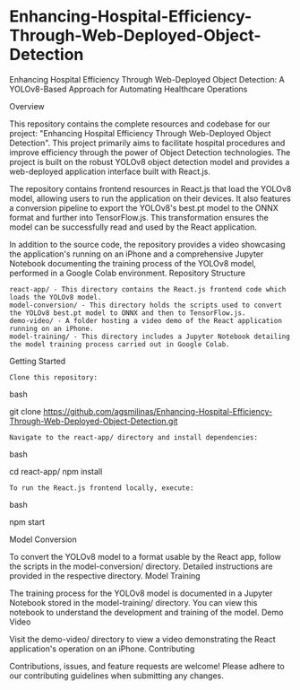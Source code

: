# Enhancing-Hospital-Efficiency-Through-Web-Deployed-Object-Detection
Enhancing Hospital Efficiency Through Web-Deployed Object Detection: A YOLOv8-Based Approach for Automating Healthcare Operations


Overview

This repository contains the complete resources and codebase for our project: "Enhancing Hospital Efficiency Through Web-Deployed Object Detection". This project primarily aims to facilitate hospital procedures and improve efficiency through the power of Object Detection technologies. The project is built on the robust YOLOv8 object detection model and provides a web-deployed application interface built with React.js.

The repository contains frontend resources in React.js that load the YOLOv8 model, allowing users to run the application on their devices. It also features a conversion pipeline to export the YOLOv8's best.pt model to the ONNX format and further into TensorFlow.js. This transformation ensures the model can be successfully read and used by the React application.

In addition to the source code, the repository provides a video showcasing the application's running on an iPhone and a comprehensive Jupyter Notebook documenting the training process of the YOLOv8 model, performed in a Google Colab environment.
Repository Structure

    react-app/ - This directory contains the React.js frontend code which loads the YOLOv8 model.
    model-conversion/ - This directory holds the scripts used to convert the YOLOv8 best.pt model to ONNX and then to TensorFlow.js.
    demo-video/ - A folder hosting a video demo of the React application running on an iPhone.
    model-training/ - This directory includes a Jupyter Notebook detailing the model training process carried out in Google Colab.

Getting Started

    Clone this repository:

bash

git clone https://github.com/agsmilinas/Enhancing-Hospital-Efficiency-Through-Web-Deployed-Object-Detection.git

    Navigate to the react-app/ directory and install dependencies:

bash

cd react-app/
npm install

    To run the React.js frontend locally, execute:

bash

npm start

Model Conversion

To convert the YOLOv8 model to a format usable by the React app, follow the scripts in the model-conversion/ directory. Detailed instructions are provided in the respective directory.
Model Training

The training process for the YOLOv8 model is documented in a Jupyter Notebook stored in the model-training/ directory. You can view this notebook to understand the development and training of the model.
Demo Video

Visit the demo-video/ directory to view a video demonstrating the React application's operation on an iPhone.
Contributing

Contributions, issues, and feature requests are welcome! Please adhere to our contributing guidelines when submitting any changes.
